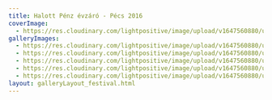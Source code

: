 ```yaml
---
title: Halott Pénz évzáró - Pécs 2016
coverImage:
  - https://res.cloudinary.com/lightpositive/image/upload/v1647560880/uploads/Halott%20P%C3%A9nz%20%C3%A9vz%C3%A1r%C3%B3%20-%20P%C3%A9cs%202016/HP2.jpg
galleryImages: 
  - https://res.cloudinary.com/lightpositive/image/upload/v1647560880/uploads/Halott%20P%C3%A9nz%20%C3%A9vz%C3%A1r%C3%B3%20-%20P%C3%A9cs%202016/HP3.jpg
  - https://res.cloudinary.com/lightpositive/image/upload/v1647560880/uploads/Halott%20P%C3%A9nz%20%C3%A9vz%C3%A1r%C3%B3%20-%20P%C3%A9cs%202016/HP5.jpg
  - https://res.cloudinary.com/lightpositive/image/upload/v1647560880/uploads/Halott%20P%C3%A9nz%20%C3%A9vz%C3%A1r%C3%B3%20-%20P%C3%A9cs%202016/HP4.jpg
  - https://res.cloudinary.com/lightpositive/image/upload/v1647560880/uploads/Halott%20P%C3%A9nz%20%C3%A9vz%C3%A1r%C3%B3%20-%20P%C3%A9cs%202016/HP1.jpg
  - https://res.cloudinary.com/lightpositive/image/upload/v1647560880/uploads/Halott%20P%C3%A9nz%20%C3%A9vz%C3%A1r%C3%B3%20-%20P%C3%A9cs%202016/HP2.jpg
layout: galleryLayout_festival.html
---
```

